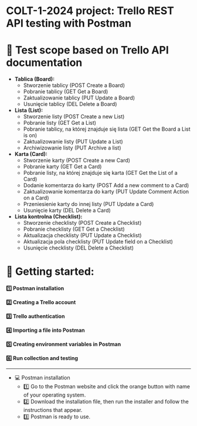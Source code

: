 # COLT-1-2024 project: Trello REST API testing with Postman

# 🔎 Test scope based on Trello API documentation

- **Tablica (Board):**
  - Stworzenie tablicy (POST Create a Board)
  - Pobranie tablicy (GET Get a Board)
  - Zaktualizowanie tablicy (PUT Update a Board)
  - Usunięcie tablicy (DEL Delete a Board)
- **Lista (List):**
   - Stworzenie listy (POST Create a new List)
   - Pobranie listy (GET Get a List)
   - Pobranie tablicy, na której znajduje się lista (GET Get the Board a List is on)
   - Zaktualizowanie listy (PUT Update a List)
   - Archiwizowanie listy (PUT Archive a list)
- **Karta (Card):**
   - Stworzenie karty (POST Create a new Card)
   - Pobranie karty (GET Get a Card)
   - Pobranie listy, na której znajduje się karta (GET Get the List of a Card)
   - Dodanie komentarza do karty (POST Add a new comment to a Card)
   - Zaktualizowanie komentarza do karty (PUT Update Comment Action on a Card)
   - Przeniesienie karty do innej listy (PUT Update a Card)
   - Usunięcie karty (DEL Delete a Card)
- **Lista kontrolna (Checklist):**
   - Stworzenie checklisty (POST Create a Checklist)
   - Pobranie checklisty (GET Get a Checklist)
   - Aktualizacja checklisty (PUT Update a Checklist)
   - Aktualizacja pola checklisty (PUT Update field on a Checklist)
   - Usunięcie checklisty (DEL Delete a Checklist)

# 🚀 Getting started:

**1️⃣ Postman installation**

**2️⃣ Creating a Trello account**

**3️⃣ Trello authentication**

**4️⃣ Importing a file into Postman**

**5️⃣ Creating environment variables in Postman**

**6️⃣ Run collection and testing**

-------------------

- 💻 Postman installation
  - 1️⃣ Go to the Postman website and click the orange button with name of your operating system.
  - 2️⃣ Download the installation file, then run the installer and follow the instructions that appear.
  - 3️⃣ Postman is ready to use.
